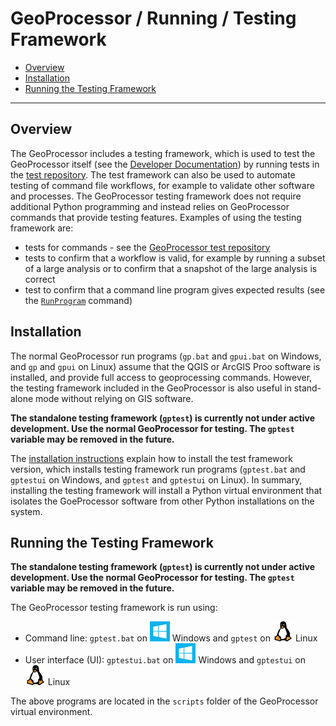 # GeoProcessor / Running / Testing Framework

* [Overview](#overview)
* [Installation](#installation)
* [Running the Testing Framework](#running-the-testing-framework)

--------------

## Overview ##

The GeoProcessor includes a testing framework, which is used to test the GeoProcessor itself
(see the [Developer Documentation](http://software.openwaterfoundation.org/geoprocessor/latest/doc-dev/dev-tasks/testing/))
by running tests in the [test repository](https://github.com/OpenWaterFoundation/owf-app-geoprocessor-python-test).
The test framework can also be used to automate testing of command file workflows,
for example to validate other software and processes.
The GeoProcessor testing framework does not require additional Python programming and instead relies on
GeoProcessor commands that provide testing features.
Examples of using the testing framework are:

* tests for commands - see the [GeoProcessor test repository](https://github.com/OpenWaterFoundation/owf-app-geoprocessor-python-test)
* tests to confirm that a workflow is valid, for example by running a subset of a large analysis
or to confirm that a snapshot of the large analysis is correct
* test to confirm that a command line program gives expected results (see the
[`RunProgram`](../command-ref/RunProgram/RunProgram.md) command)

## Installation ##

The normal GeoProcessor run programs (`gp.bat` and `gpui.bat` on Windows, and `gp` and `gpui` on Linux) assume that the
QGIS or ArcGIS Proo software is installed,
and provide full access to geoprocessing commands.
However, the testing framework included in the GeoProcessor is also useful in stand-alone mode without relying on GIS software.

**The standalone testing framework (`gptest`) is currently not under active development.  Use the normal GeoProcessor for testing.
The `gptest` variable may be removed in the future.**

The [installation instructions](../appendix-install/install.md) explain how to install the test framework version,
which installs testing framework run programs
(`gptest.bat` and `gptestui` on Windows, and `gptest` and `gptestui` on Linux).
In summary, installing the testing framework will install a Python virtual environment that isolates
the GoeProcessor software from other Python installations on the system.

## Running the Testing Framework ##

**The standalone testing framework (`gptest`) is currently not under active development.  Use the normal GeoProcessor for testing.
The `gptest` variable may be removed in the future.**

The GeoProcessor testing framework is run using:

* Command line:  `gptest.bat` on ![windows](../images/windows-32.png) Windows and `gptest` on ![linux](../images/linux-32.png) Linux
* User interface (UI):  `gptestui.bat` on ![windows](../images/windows-32.png) Windows and `gptestui` on ![linux](../images/linux-32.png) Linux

The above programs are located in the `scripts` folder of the GeoProcessor virtual environment.
